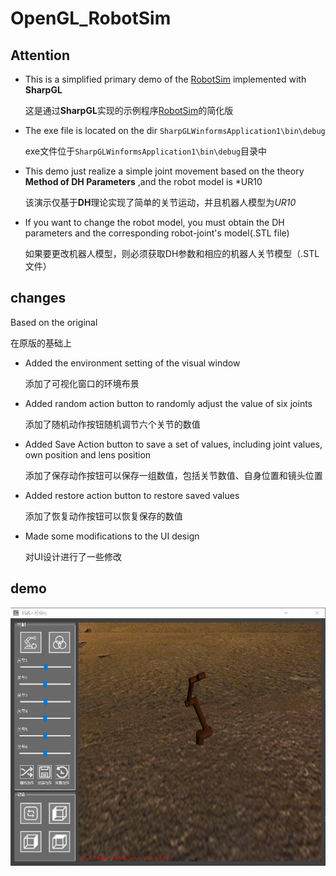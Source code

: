 # OpenGL_RobotSim

## Attention

- This is a simplified primary demo of the [RobotSim](https://github.com/StrongerSuperman/OpenGL_RobotSim) implemented with **SharpGL**

  这是通过**SharpGL**实现的示例程序[RobotSim](https://github.com/StrongerSuperman/OpenGL_RobotSim)的简化版

- The exe file is located on the dir `SharpGLWinformsApplication1\bin\debug`

  exe文件位于`SharpGLWinformsApplication1\bin\debug`目录中

- This demo just realize a simple joint movement based on the theory **Method of DH Parameters** ,and the robot model is *UR10

  该演示仅基于**DH**理论实现了简单的关节运动，并且机器人模型为*UR10*

- If you want to change the robot model, you must obtain the DH parameters and the corresponding robot-joint's model(.STL file)

  如果要更改机器人模型，则必须获取DH参数和相应的机器人关节模型（.STL文件）

## changes

Based on the original

在原版的基础上

- Added the environment setting of the visual window

  添加了可视化窗口的环境布景

- Added random action button to randomly adjust the value of six joints

  添加了随机动作按钮随机调节六个关节的数值

- Added Save Action button to save a set of values, including joint values, own position and lens position

  添加了保存动作按钮可以保存一组数值，包括关节数值、自身位置和镜头位置

- Added restore action button to restore saved values

  添加了恢复动作按钮可以恢复保存的数值

- Made some modifications to the UI design

  对UI设计进行了一些修改

## demo

![图片](https://github.com/winng51/OpenGL_RobotSim/blob/master/demo.png?raw=true)
